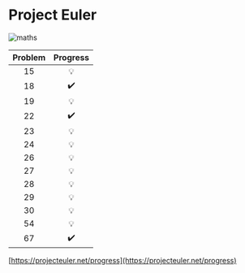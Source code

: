# Project Euler

![maths](https://www.rd.com/wp-content/uploads/2018/02/math-problem.jpg)

|Problem|Progress|
|:-----:|:------:|
|15     |:bulb:  |
|18     |:heavy_check_mark:|
|19     |:bulb:  |
|22     |:heavy_check_mark:|
|23     |:bulb:  |
|24     |:bulb:  |
|26     |:bulb:  |
|27     |:bulb:  |
|28     |:bulb:  |
|29     |:bulb:  |
|30     |:bulb:  |
|54     |:bulb:  |
|67     |:heavy_check_mark:|

[https://projecteuler.net/progress](https://projecteuler.net/progress)
